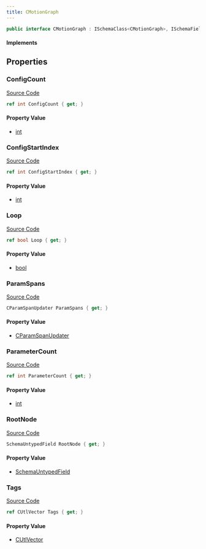 ```yaml
---
title: CMotionGraph
---
```


```csharp
public interface CMotionGraph : ISchemaClass<CMotionGraph>, ISchemaField, ISchemaClass, INativeHandle
```

#### Implements

## Properties

### ConfigCount

[Source Code](https://github.com/swiftly-solution/swiftlys2/blob/beta/managed/src/SwiftlyS2.Generated/Schemas/Interfaces/CMotionGraph.cs#L28)

```csharp
ref int ConfigCount { get; }
```

#### Property Value

- [int](https://learn.microsoft.com/dotnet/api/system.int32)

### ConfigStartIndex

[Source Code](https://github.com/swiftly-solution/swiftlys2/blob/beta/managed/src/SwiftlyS2.Generated/Schemas/Interfaces/CMotionGraph.cs#L26)

```csharp
ref int ConfigStartIndex { get; }
```

#### Property Value

- [int](https://learn.microsoft.com/dotnet/api/system.int32)

### Loop

[Source Code](https://github.com/swiftly-solution/swiftlys2/blob/beta/managed/src/SwiftlyS2.Generated/Schemas/Interfaces/CMotionGraph.cs#L30)

```csharp
ref bool Loop { get; }
```

#### Property Value

- [bool](https://learn.microsoft.com/dotnet/api/system.boolean)

### ParamSpans

[Source Code](https://github.com/swiftly-solution/swiftlys2/blob/beta/managed/src/SwiftlyS2.Generated/Schemas/Interfaces/CMotionGraph.cs#L16)

```csharp
CParamSpanUpdater ParamSpans { get; }
```

#### Property Value

- [CParamSpanUpdater](/docs/api/shared/schemadefinitions/cparamspanupdater)

### ParameterCount

[Source Code](https://github.com/swiftly-solution/swiftlys2/blob/beta/managed/src/SwiftlyS2.Generated/Schemas/Interfaces/CMotionGraph.cs#L24)

```csharp
ref int ParameterCount { get; }
```

#### Property Value

- [int](https://learn.microsoft.com/dotnet/api/system.int32)

### RootNode

[Source Code](https://github.com/swiftly-solution/swiftlys2/blob/beta/managed/src/SwiftlyS2.Generated/Schemas/Interfaces/CMotionGraph.cs#L22)

```csharp
SchemaUntypedField RootNode { get; }
```

#### Property Value

- [SchemaUntypedField](/docs/api/shared/schemas/schemauntypedfield)

### Tags

[Source Code](https://github.com/swiftly-solution/swiftlys2/blob/beta/managed/src/SwiftlyS2.Generated/Schemas/Interfaces/CMotionGraph.cs#L19)

```csharp
ref CUtlVector Tags { get; }
```

#### Property Value

- [CUtlVector](/docs/api/)

